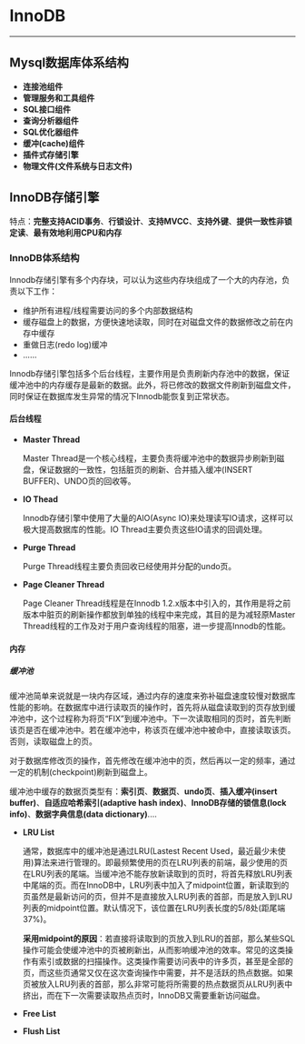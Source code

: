 # InnoDB

---

## Mysql数据库体系结构

- **连接池组件**
- **管理服务和工具组件**
- **SQL接口组件**
- **查询分析器组件**
- **SQL优化器组件**
- **缓冲(cache)组件**
- **插件式存储引擎**
- **物理文件(文件系统与日志文件)**

## InnoDB存储引擎

特点：**完整支持ACID事务**、**行锁设计**、**支持MVCC**、**支持外键**、**提供一致性非锁定读**、**最有效地利用CPU和内存**

### InnoDB体系结构

Innodb存储引擎有多个内存块，可以认为这些内存块组成了一个大的内存池，负责以下工作：

- 维护所有进程/线程需要访问的多个内部数据结构
- 缓存磁盘上的数据，方便快速地读取，同时在对磁盘文件的数据修改之前在内存中缓存
- 重做日志(redo log)缓冲
- ......

Innodb存储引擎包括多个后台线程，主要作用是负责刷新内存池中的数据，保证缓冲池中的内存缓存是最新的数据。此外，将已修改的数据文件刷新到磁盘文件，同时保证在数据库发生异常的情况下Innodb能恢复到正常状态。

#### 后台线程

- **Master Thread**

  Master Thread是一个核心线程，主要负责将缓冲池中的数据异步刷新到磁盘，保证数据的一致性，包括脏页的刷新、合并插入缓冲(INSERT BUFFER)、UNDO页的回收等。

- **IO Thead**

  Innodb存储引擎中使用了大量的AIO(Async IO)来处理读写IO请求，这样可以极大提高数据库的性能。IO Thread主要负责这些IO请求的回调处理。

- **Purge Thread**

  Purge Thread线程主要负责回收已经使用并分配的undo页。

- **Page Cleaner Thread**

  Page Cleaner Thread线程是在Innodb 1.2.x版本中引入的，其作用是将之前版本中脏页的刷新操作都放到单独的线程中来完成，其目的是为减轻原Master Thread线程的工作及对于用户查询线程的阻塞，进一步提高Innodb的性能。

#### 内存

##### 缓冲池

缓冲池简单来说就是一块内存区域，通过内存的速度来弥补磁盘速度较慢对数据库性能的影响。在数据库中进行读取页的操作时，首先将从磁盘读取到的页存放到缓冲池中，这个过程称为将页“FIX”到缓冲池中。下一次读取相同的页时，首先判断该页是否在缓冲池中。若在缓冲池中，称该页在缓冲池中被命中，直接读取该页。否则，读取磁盘上的页。

对于数据库修改页的操作，首先修改在缓冲池中的页，然后再以一定的频率，通过一定的机制(checkpoint)刷新到磁盘上。

缓冲池中缓存的数据页类型有：**索引页**、**数据页**、**undo页**、**插入缓冲(insert buffer)**、**自适应哈希索引(adaptive hash index)**、**InnoDB存储的锁信息(lock info)**、**数据字典信息(data dictionary)**....

- **LRU List**

  通常，数据库中的缓冲池是通过LRU(Lastest Recent Used，最近最少未使用)算法来进行管理的。即最频繁使用的页在LRU列表的前端，最少使用的页在LRU列表的尾端。当缓冲池不能存放新读取到的页时，将首先释放LRU列表中尾端的页。而在InnoDB中，LRU列表中加入了midpoint位置，新读取到的页虽然是最新访问的页，但并不是直接放入LRU列表的首部，而是放入到LRU列表的midpoint位置。默认情况下，该位置在LRU列表长度的5/8处(距尾端37%)。

  **采用midpoint的原因**：若直接将读取到的页放入到LRU的首部，那么某些SQL操作可能会使缓冲池中的页被刷新出，从而影响缓冲池的效率。常见的这类操作有索引或数据的扫描操作。这类操作需要访问表中的许多页，甚至是全部的页，而这些页通常又仅在这次查询操作中需要，并不是活跃的热点数据。如果页被放入LRU列表的首部，那么非常可能将所需要的热点数据页从LRU列表中挤出，而在下一次需要读取热点页时，InnoDB又需要重新访问磁盘。

- **Free List**

  

- **Flush List**

  